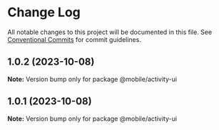 # Change Log

All notable changes to this project will be documented in this file.
See [Conventional Commits](https://conventionalcommits.org) for commit guidelines.

## 1.0.2 (2023-10-08)

**Note:** Version bump only for package @mobile/activity-ui





## 1.0.1 (2023-10-08)

**Note:** Version bump only for package @mobile/activity-ui
